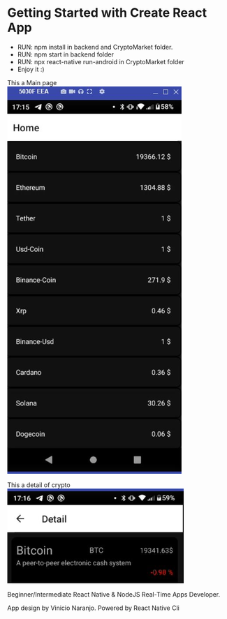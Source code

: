 # Getting Started with Create React App
- RUN: npm install in backend and CryptoMarket folder.
- RUN: npm start in backend folder
- RUN: npx react-native run-android in CryptoMarket folder
- Enjoy it :)

This a Main page
![Image text](https://github.com/6aligula/crypto_prices-app/blob/master/CryptoMarket/images/main.JPG)

This a detail of crypto
![Image text](https://github.com/6aligula/crypto_prices-app/blob/master/CryptoMarket/images/detailCrypto.JPG)

Beginner/Intermediate React Native & NodeJS Real-Time Apps Developer.

App design by Vinicio Naranjo. 
Powered by React Native Cli
